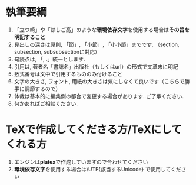 # 執筆要綱
1. 「立つ崎」や「はしご高」のような**環境依存文字**を使用する場合は**その旨を明記すること**
2. 見出しの深さは原則, 「節」, 「小節」, 「小小節」までです. （section, subsection, subsubsectionに対応）
3. 句読点は, 「, .」統一とします.
4. 引用は, 著者名「書誌名」出版社（もしくはurl）の形式で文章末に明記
5. 数式番号は文中で引用するもののみ付けること
6. 文字の大きさ, フォント, 用紙の大きさは気にしなくて良いです（こちらで勝手に調節するので）
7. 体裁は基本的に編集側の都合で変更する場合があります. ご了承ください. 
8. 何かあればご相談ください.

# TeXで作成してくださる方/TeXにしてくれる方
1. エンジンは**platex**で作成していますので合わせてください
2. **環境依存文字**を使用する場合は\UTF{該当するUnicode} で使用してください
